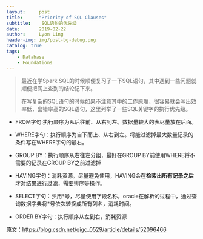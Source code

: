 ```yaml
---
layout:     post
title:      "Priority of SQL Clauses"
subtitle:    SQL语句的优先级
date:       2019-02-22
author:     Lyon Ling
header-img: img/post-bg-debug.png
catalog: true
tags:
    - Database
    - Foundations
---
```


>最近在学Spark SQL的时候顺便复习了一下SQL语句，其中遇到一些问题就顺便把网上查到的结论记下来。
>
>在写复杂的SQL语句的时候如果不注意其中的工作原理，很容易就会写出效率低，出错率高的SQL语句，这里列举了一些SQL关键字的执行优先级。



* FROM字句:执行顺序为从后往前、从右到左。数据量较大的表尽量放在后面。

* WHERE字句：执行顺序为自下而上、从右到左。将能过滤掉最大数量记录的条件写在WHERE字句的最右。

* GROUP BY：执行顺序从右往左分组，最好在GROUP BY前使用WHERE将不需要的记录在GROUP BY之前过滤掉

* HAVING字句：消耗资源。尽量避免使用，HAVING会在**检索出所有记录之后**才对结果进行过滤，需要排序等操作。

* SELECT字句：少用\*号，尽量使用字段名称，oracle在解析的过程中，通过查询数据字典将\*号依次转换成所有列名，消耗时间。

* ORDER BY字句：执行顺序从左到右，消耗资源


原文：https://blog.csdn.net/qigc_0529/article/details/52096466 
